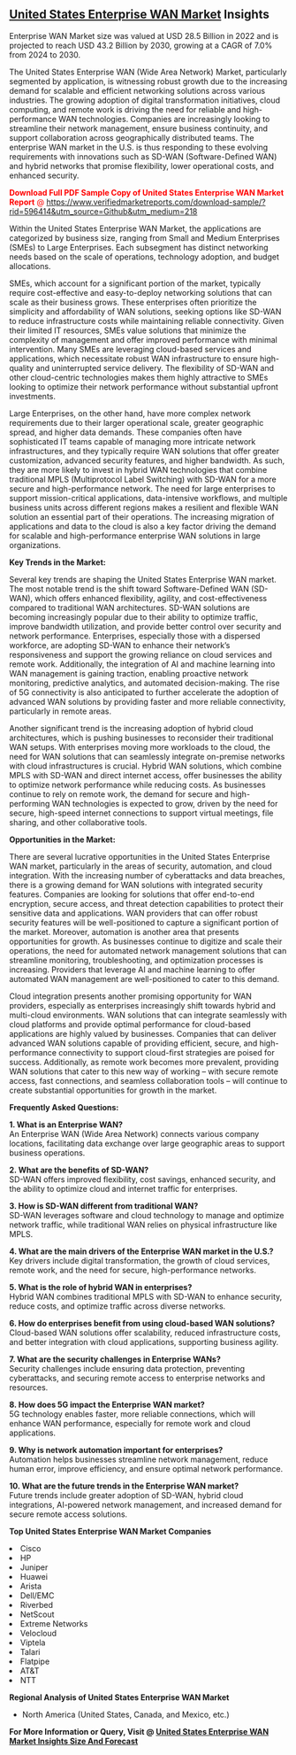 <h2><a href="https://www.verifiedmarketreports.com/download-sample/?rid=596414&amp;utm_source=Github&amp;utm_medium=218" target="_blank">United States Enterprise WAN Market</a> Insights</h2><p>Enterprise WAN Market size was valued at USD 28.5 Billion in 2022 and is projected to reach USD 43.2 Billion by 2030, growing at a CAGR of 7.0% from 2024 to 2030.</p><p><p>The United States Enterprise WAN (Wide Area Network) Market, particularly segmented by application, is witnessing robust growth due to the increasing demand for scalable and efficient networking solutions across various industries. The growing adoption of digital transformation initiatives, cloud computing, and remote work is driving the need for reliable and high-performance WAN technologies. Companies are increasingly looking to streamline their network management, ensure business continuity, and support collaboration across geographically distributed teams. The enterprise WAN market in the U.S. is thus responding to these evolving requirements with innovations such as SD-WAN (Software-Defined WAN) and hybrid networks that promise flexibility, lower operational costs, and enhanced security. <p><span class=""><span style="color: #ff0000;"><strong>Download Full PDF Sample Copy of United States Enterprise WAN Market Report</strong> @ </span><a href="https://www.verifiedmarketreports.com/download-sample/?rid=596414&amp;utm_source=Github&amp;utm_medium=218" target="_blank">https://www.verifiedmarketreports.com/download-sample/?rid=596414&amp;utm_source=Github&amp;utm_medium=218</a></span></p></p> <p>Within the United States Enterprise WAN Market, the applications are categorized by business size, ranging from Small and Medium Enterprises (SMEs) to Large Enterprises. Each subsegment has distinct networking needs based on the scale of operations, technology adoption, and budget allocations.</p> <p>SMEs, which account for a significant portion of the market, typically require cost-effective and easy-to-deploy networking solutions that can scale as their business grows. These enterprises often prioritize the simplicity and affordability of WAN solutions, seeking options like SD-WAN to reduce infrastructure costs while maintaining reliable connectivity. Given their limited IT resources, SMEs value solutions that minimize the complexity of management and offer improved performance with minimal intervention. Many SMEs are leveraging cloud-based services and applications, which necessitate robust WAN infrastructure to ensure high-quality and uninterrupted service delivery. The flexibility of SD-WAN and other cloud-centric technologies makes them highly attractive to SMEs looking to optimize their network performance without substantial upfront investments.</p> <p>Large Enterprises, on the other hand, have more complex network requirements due to their larger operational scale, greater geographic spread, and higher data demands. These companies often have sophisticated IT teams capable of managing more intricate network infrastructures, and they typically require WAN solutions that offer greater customization, advanced security features, and higher bandwidth. As such, they are more likely to invest in hybrid WAN technologies that combine traditional MPLS (Multiprotocol Label Switching) with SD-WAN for a more secure and high-performance network. The need for large enterprises to support mission-critical applications, data-intensive workflows, and multiple business units across different regions makes a resilient and flexible WAN solution an essential part of their operations. The increasing migration of applications and data to the cloud is also a key factor driving the demand for scalable and high-performance enterprise WAN solutions in large organizations.</p> <p><strong>Key Trends in the Market:</strong></p> <p>Several key trends are shaping the United States Enterprise WAN market. The most notable trend is the shift toward Software-Defined WAN (SD-WAN), which offers enhanced flexibility, agility, and cost-effectiveness compared to traditional WAN architectures. SD-WAN solutions are becoming increasingly popular due to their ability to optimize traffic, improve bandwidth utilization, and provide better control over security and network performance. Enterprises, especially those with a dispersed workforce, are adopting SD-WAN to enhance their network’s responsiveness and support the growing reliance on cloud services and remote work. Additionally, the integration of AI and machine learning into WAN management is gaining traction, enabling proactive network monitoring, predictive analytics, and automated decision-making. The rise of 5G connectivity is also anticipated to further accelerate the adoption of advanced WAN solutions by providing faster and more reliable connectivity, particularly in remote areas.</p> <p>Another significant trend is the increasing adoption of hybrid cloud architectures, which is pushing businesses to reconsider their traditional WAN setups. With enterprises moving more workloads to the cloud, the need for WAN solutions that can seamlessly integrate on-premise networks with cloud infrastructures is crucial. Hybrid WAN solutions, which combine MPLS with SD-WAN and direct internet access, offer businesses the ability to optimize network performance while reducing costs. As businesses continue to rely on remote work, the demand for secure and high-performing WAN technologies is expected to grow, driven by the need for secure, high-speed internet connections to support virtual meetings, file sharing, and other collaborative tools.</p> <p><strong>Opportunities in the Market:</strong></p> <p>There are several lucrative opportunities in the United States Enterprise WAN market, particularly in the areas of security, automation, and cloud integration. With the increasing number of cyberattacks and data breaches, there is a growing demand for WAN solutions with integrated security features. Companies are looking for solutions that offer end-to-end encryption, secure access, and threat detection capabilities to protect their sensitive data and applications. WAN providers that can offer robust security features will be well-positioned to capture a significant portion of the market. Moreover, automation is another area that presents opportunities for growth. As businesses continue to digitize and scale their operations, the need for automated network management solutions that can streamline monitoring, troubleshooting, and optimization processes is increasing. Providers that leverage AI and machine learning to offer automated WAN management are well-positioned to cater to this demand.</p> <p>Cloud integration presents another promising opportunity for WAN providers, especially as enterprises increasingly shift towards hybrid and multi-cloud environments. WAN solutions that can integrate seamlessly with cloud platforms and provide optimal performance for cloud-based applications are highly valued by businesses. Companies that can deliver advanced WAN solutions capable of providing efficient, secure, and high-performance connectivity to support cloud-first strategies are poised for success. Additionally, as remote work becomes more prevalent, providing WAN solutions that cater to this new way of working – with secure remote access, fast connections, and seamless collaboration tools – will continue to create substantial opportunities for growth in the market.</p> <p><strong>Frequently Asked Questions:</strong></p> <p><strong>1. What is an Enterprise WAN?</strong><br> An Enterprise WAN (Wide Area Network) connects various company locations, facilitating data exchange over large geographic areas to support business operations.</p> <p><strong>2. What are the benefits of SD-WAN?</strong><br> SD-WAN offers improved flexibility, cost savings, enhanced security, and the ability to optimize cloud and internet traffic for enterprises.</p> <p><strong>3. How is SD-WAN different from traditional WAN?</strong><br> SD-WAN leverages software and cloud technology to manage and optimize network traffic, while traditional WAN relies on physical infrastructure like MPLS.</p> <p><strong>4. What are the main drivers of the Enterprise WAN market in the U.S.?</strong><br> Key drivers include digital transformation, the growth of cloud services, remote work, and the need for secure, high-performance networks.</p> <p><strong>5. What is the role of hybrid WAN in enterprises?</strong><br> Hybrid WAN combines traditional MPLS with SD-WAN to enhance security, reduce costs, and optimize traffic across diverse networks.</p> <p><strong>6. How do enterprises benefit from using cloud-based WAN solutions?</strong><br> Cloud-based WAN solutions offer scalability, reduced infrastructure costs, and better integration with cloud applications, supporting business agility.</p> <p><strong>7. What are the security challenges in Enterprise WANs?</strong><br> Security challenges include ensuring data protection, preventing cyberattacks, and securing remote access to enterprise networks and resources.</p> <p><strong>8. How does 5G impact the Enterprise WAN market?</strong><br> 5G technology enables faster, more reliable connections, which will enhance WAN performance, especially for remote work and cloud applications.</p> <p><strong>9. Why is network automation important for enterprises?</strong><br> Automation helps businesses streamline network management, reduce human error, improve efficiency, and ensure optimal network performance.</p> <p><strong>10. What are the future trends in the Enterprise WAN market?</strong><br> Future trends include greater adoption of SD-WAN, hybrid cloud integrations, AI-powered network management, and increased demand for secure remote access solutions.</p></p><p><strong>Top United States Enterprise WAN Market Companies</strong></p><div data-test-id=""><p><li>Cisco</li><li> HP</li><li> Juniper</li><li> Huawei</li><li> Arista</li><li> Dell/EMC</li><li> Riverbed</li><li> NetScout</li><li> Extreme Networks</li><li> Velocloud</li><li> Viptela</li><li> Talari</li><li> Flatpipe</li><li> AT&T</li><li> NTT</li></p><div><strong>Regional Analysis of&nbsp;United States Enterprise WAN Market</strong></div><ul><li dir="ltr"><p dir="ltr">North America&nbsp;(United States, Canada, and Mexico, etc.)</p></li></ul><p><strong>For More Information or Query, Visit @&nbsp;</strong><strong><a href="https://www.verifiedmarketreports.com/product/enterprise-wan-market/?utm_source=Github&amp;utm_medium=218" target="_blank">United States Enterprise WAN Market Insights Size And Forecast</a></strong></p></div>
